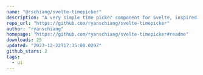 ```yaml
---
name: "@rschiang/svelte-timepicker"
description: "A very simple time picker component for Svelte, inspired by Material UI's time picker."
repo_url: "https://github.com/ryanschiang/svelte-timepicker"
author: "ryanschiang"
homepage: "https://github.com/ryanschiang/svelte-timepicker#readme"
downloads: 25
updated: "2023-12-22T17:35:00.029Z"
github_stars: 2
tags: 
  - ui
---
```

